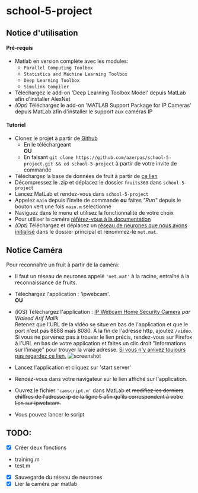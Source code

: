 # school-5-project

## Notice d'utilisation 
#### Pré-requis
- Matlab en version complète avec les modules: 
    - `Parallel Computing Toolbox`
    - `Statistics and Machine Learning Toolbox`
    - `Deep Learning Toolbox`
    - `Simulink Compiler`
- Téléchargez le add-on 'Deep Learning Toolbox Model' depuis MatLab afin d'installer AlexNet
- *(Opt)* Téléchargez le add-on 'MATLAB Support Package for IP Cameras' depuis MatLab afin d'installer le support aux caméras IP

#### Tutoriel
- Clonez le projet à partir de [Github](https://github.com/azerpas/school-5-project)
    - En le téléchargeant     
    **OU**
    - En faisant `git clone https://github.com/azerpas/school-5-project.git && cd school-5-project` à partir de votre invite de commande
- Téléchargez la base de données de fruit à partir de [ce lien](https://drive.google.com/file/d/1eK9w8Gibo9P7CcO0kwkP35zyiSZ8pcje/view?usp=sharing)
- Décompressez le .zip et déplacez le dossier `fruits360` dans `school-5-project`
- Lancez MatLab et rendez-vous dans `school-5-project`
- Appelez `main` depuis l'invite de commande **ou** faites *"Run"* depuis le bouton vert une fois `main.m` selectionné
- Naviguez dans le menu et utilisez la fonctionnalité de votre choix 
- Pour utiliser la caméra [référez-vous à la documentation](#notice-caméra)
- *(Opt)* Téléchargez et déplacez un [réseau de neurones que nous avons initialisé](https://drive.google.com/file/d/1QwbpfC_a34mBnPC8PTp2an91BfittlSQ/view?usp=sharing) dans le dossier principal et renommez-le `net.mat`.

## Notice Caméra

Pour reconnaître un fruit à partir de la caméra:    
- Il faut un réseau de neurones appelé `'net.mat'` à la racine, entraîné à la reconnaissance de fruits.
- Téléchargez l'application : 'ipwebcam'.     
**OU**
- (iOS) Téléchargez l'application : [IP Webcam Home Security Camera](https://apps.apple.com/fr/app/ip-webcam-home-security-camera/id1264454867) *par Waleed Arif Malik*      
Retenez que l'URL de la vidéo se situe en bas de l'application et que le port n'est pas 8888 mais 8080. À la fin de l'adresse http, ajoutez `/video`. Si vous ne parvenez pas à trouver le lien précis, rendez-vous sur Firefox à l'URL en bas de votre application et faites un clic droit "Informations sur l'image" pour trouver la vraie adresse. [Si vous n'y arrivez toujours pas regardez ce lien.](https://fr.mathworks.com/help/supportpkg/ipcamera/ug/connect-to-ip-cameras.html#butdj6y)
![screenshot](https://user-images.githubusercontent.com/19282069/104584563-13456c80-5663-11eb-8559-68bcbcf4ef30.PNG)

- Lancez l'application et cliquez sur 'start server'
- Rendez-vous dans votre navigateur sur le lien affiché sur l'application.
- Ouvrez le fichier `'camscript.m'` dans MatLab et ~~modifiez les derniers chiffres de l'adresse ip de la ligne 5 afin qu'ils correspondent à votre lien sur ipwebcam.~~
- Vous pouvez lancer le script 

## TODO: 

- [x] Créer deux fonctions      
- training.m     
- test.m     
- [x] Sauvegarde du réseau de neurones    
- [x] Lier la caméra par matlab    
